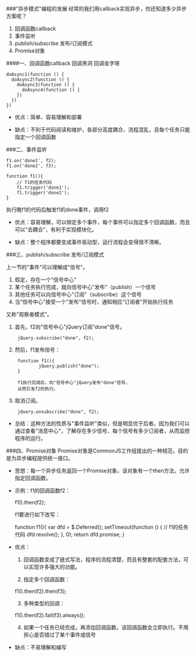 
###"异步模式"编程的发展
经常的我们用callback实现异步，你还知道多少异步方案呢？


1. 回调函数callback
2. 事件监听
3. publish/subscribe 发布/订阅模式
4. Promise对象


####一、回调函数callback  回调黑洞 回调金字塔

	doAsync1(function () {
	  doAsync2(function () {
	    doAsync3(function () {
	      doAsync4(function () {
	    })
	  })
	})
	
* 优点：简单、容易理解和部署

* 缺点：不利于代码阅读和维护，各部分高度耦合，流程混乱，且每个任务只能指定一个回调函数


###二、事件监听

	f1.on('done1', f2);
	f1.on('done2', f3);
	
	function f1(){
        // f1的任务代码
        f1.trigger('done1');
        f1.trigger('done2');
    }

执行晚f1的代码后触发f1的done事件，调用f2

* 优点：容易理解，可以绑定多个事件，每个事件可以指定多个回调函数，而且可以"去耦合"，有利于实现模块化。

* 缺点：整个程序都要变成事件驱动型，运行流程会变得很不清晰。


###三、publish/subscribe 发布/订阅模式

上一节的"事件"可以理解成"信号"。

1. 假定，存在一个"信号中心"
2. 某个任务执行完成，就向信号中心"发布"（publish）一个信号
3. 其他任务可以向信号中心"订阅"（subscribe）这个信号
4. 当"信号中心"接受一个"发布"信号时，通知相应“订阅者”开始执行任务

又称"观察者模式"。


1. 首先，f2向"信号中心"jQuery订阅"done"信号。
	
	    jQuery.subscribe("done", f2);

2. 然后，f1发布信号：

        function f1(){
                jQuery.publish("done");
        }

        f1执行完成后，向"信号中心"jQuery发布"done"信号，
        从而引发f2的执行。

3. 取消订阅。

        jQuery.unsubscribe("done", f2);

* 总结：这种方法的性质与"事件监听"类似，但是明显优于后者。因为我们可以通过查看"消息中心"，了解存在多少信号、每个信号有多少订阅者，从而监控程序的运行。


###四、Promise对象
Promise对象是CommonJS工作组提出的一种规范，目的是为异步编程提供统一接口。

* 思想：每一个异步任务返回一个Promise对象，该对象有一个then方法，允许指定回调函数。
* 示例：f1的回调函数f2：

	f1().then(f2);
	
	
	
	f1要进行如下改写：

    function f1(){
        var dfd = $.Deferred();
            setTimeout(function () {
                // f1的任务代码
                dfd.resolve();
        }, 0);
        return dfd.promise;
    }


* 优点：

    1. 回调函数变成了链式写法，程序的流程清楚，而且有整套的配套方法，可以实现许多强大的功能。

    2. 指定多个回调函数：

	f1().then(f2).then(f3);

    3. 多种类型的回调：

	f1().then(f2).fail(f3).always();
	
	4. 如果一个任务已经完成，再添加回调函数，该回调函数会立即执行。不用担心是否错过了某个事件或信号
	
* 缺点：不易理解和编写

